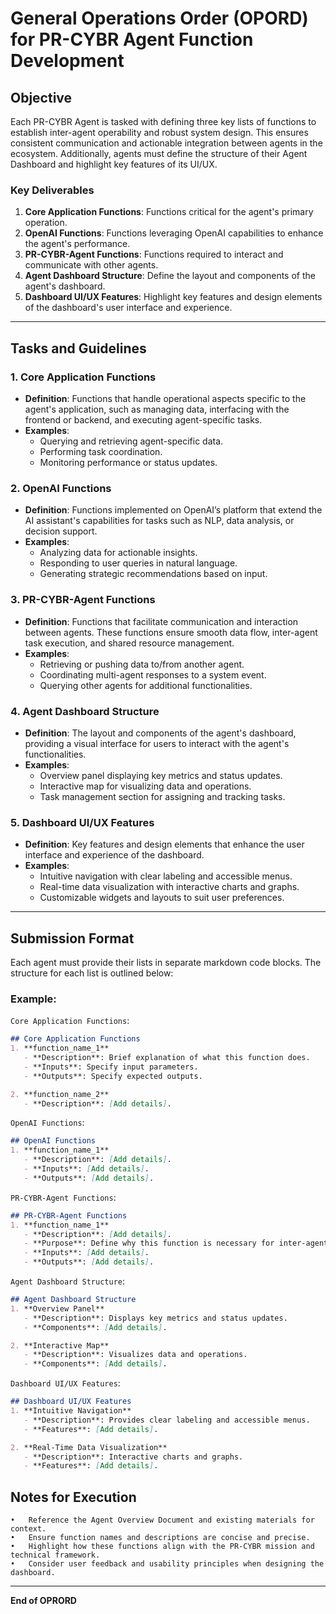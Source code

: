 # General Operations Order (OPORD) for PR-CYBR Agent Function Development

## Objective
Each PR-CYBR Agent is tasked with defining three key lists of functions to establish inter-agent operability and robust system design. This ensures consistent communication and actionable integration between agents in the ecosystem. Additionally, agents must define the structure of their Agent Dashboard and highlight key features of its UI/UX.

### Key Deliverables
1. **Core Application Functions**: Functions critical for the agent's primary operation.
2. **OpenAI Functions**: Functions leveraging OpenAI capabilities to enhance the agent's performance.
3. **PR-CYBR-Agent Functions**: Functions required to interact and communicate with other agents.
4. **Agent Dashboard Structure**: Define the layout and components of the agent's dashboard.
5. **Dashboard UI/UX Features**: Highlight key features and design elements of the dashboard's user interface and experience.

---

## Tasks and Guidelines

### 1. Core Application Functions

<!--
Key Point's to highlight about Agent Core Application Functions:

1. Functions needed for Agent Dashboard (frontend)
2. Functions needed for Agent Database (backend)
3. Functions needed for Agent Functions (core, openai, and pr-cybr-agent specific)
4. Functions needed for Setup / Installation (whether installng locally, via cloud, or in/with a CI/CD pipeline)
5. Functions needed for Security and Compliance
6. Functions needed for User Support and Feedback
7. Functions needed for Performance and Scalability
8. Functions needed for Reporting and Analytics
9. Functions needed for Integration with External Systems
10. Functions needed for Continuous Improvement and Updates
-->

- **Definition**: Functions that handle operational aspects specific to the agent's application, such as managing data, interfacing with the frontend or backend, and executing agent-specific tasks.
- **Examples**:
  - Querying and retrieving agent-specific data.
  - Performing task coordination.
  - Monitoring performance or status updates.

### 2. OpenAI Functions

<!--
Key Points to Highlight about Agent OpenAI Functions:

1. Extend the Agent's functionality (by utilizing function calling)
2. Allow the Agent to retrieve data stored in Vector Store (shared by all agents' AI Assistants)
3. Allow cross-platform actions (such as returning a response via Discord or Slack)
4. Allow for more advanced automation workflows (such as utilizing Zapier)
5. Enable the ability to trigger GitHub Actions (.yml workflow files / scripts)
6. Facilitate the ability for advanced web searching
7. Enhance Natural Language Processing capabilities
8. Support real-time language translation
9. Provide sentiment analysis for user feedback
10. Enable personalized content recommendations
11. Automate routine data analysis tasks
12. Integrate with cloud-based AI services
-->

- **Definition**: Functions implemented on OpenAI’s platform that extend the AI assistant's capabilities for tasks such as NLP, data analysis, or decision support.
- **Examples**:
  - Analyzing data for actionable insights.
  - Responding to user queries in natural language.
  - Generating strategic recommendations based on input.

### 3. PR-CYBR-Agent Functions

<!--
Key Points to Highlight about PR-CYBR-AGENT Functions:

1. Allow Agents to create new threads / add other Agents to current threads
2. Add data to threads
3. Prompt other Agents for their response
4. Utilize other Agents' functions (core, openai, and pr-cybr-agent specific)
5. Facilitate inter-agent data synchronization
6. Enable collaborative task execution
7. Support inter-agent alert and notification systems
8. Manage shared resource access and allocation
9. Coordinate multi-agent incident response
10. Implement inter-agent performance monitoring
-->

- **Definition**: Functions that facilitate communication and interaction between agents. These functions ensure smooth data flow, inter-agent task execution, and shared resource management.
- **Examples**:
  - Retrieving or pushing data to/from another agent.
  - Coordinating multi-agent responses to a system event.
  - Querying other agents for additional functionalities.

### 4. Agent Dashboard Structure

<!--
Key Point's to highlight about Agent Dashboard Structure:

1. Each Agent Dashboard should be unique to that Agent (meaning the layout of options will be different for each agent, however the main focal point / application is still the interactive map)
2. Each Agent Dashboard should contain the following menu bar:
    - DASH (this will function like a Home Page, where the user will see a list of avaliable agents (and their current status), a widget / preview of the Map Page, and a news feed with the latest cybersecurity news)
    - MAP (an interactive map, centered over Puerto Rico, using the theme choosen by the user)
    - AGENTS (a page that lists all PR-CYBR-AGENTS, along with a brief description for each)
    - ABOUT (this will provide an overview of PR-CYBR, a Mission Statement, breif overview of PR-CYBR-AGENTS, and links to: Github Organization, that particular Agent's specific links)
3. MAP: allow's the user to build maps with custom markers 
-->

- **Definition**: The layout and components of the agent's dashboard, providing a visual interface for users to interact with the agent's functionalities.
- **Examples**:
  - Overview panel displaying key metrics and status updates.
  - Interactive map for visualizing data and operations.
  - Task management section for assigning and tracking tasks.

### 5. Dashboard UI/UX Features

<!--
Key Point's to highlight about Agent Dashboard UI/UX:

1. Dashboard should be rendered with the user choosen theme 
2. Dashboard should load / autoplay music 
3. Dashboard should look and feel great whether viewing on computer or mobile device
4. Dashboard must be quick  and responsive
5. Has a map builder to allow for the user to create custom maps, with user specified markers
6. User should be able to export ther custom map 
-->

- **Definition**: Key features and design elements that enhance the user interface and experience of the dashboard.
- **Examples**:
  - Intuitive navigation with clear labeling and accessible menus.
  - Real-time data visualization with interactive charts and graphs.
  - Customizable widgets and layouts to suit user preferences.

---

## Submission Format
Each agent must provide their lists in separate markdown code blocks. The structure for each list is outlined below:

### Example:

`Core Application Functions`:
```markdown
## Core Application Functions
1. **function_name_1**
   - **Description**: Brief explanation of what this function does.
   - **Inputs**: Specify input parameters.
   - **Outputs**: Specify expected outputs.

2. **function_name_2**
   - **Description**: [Add details].
```


`OpenAI Functions`: 
```markdown
## OpenAI Functions
1. **function_name_1**
   - **Description**: [Add details].
   - **Inputs**: [Add details].
   - **Outputs**: [Add details].
```


`PR-CYBR-Agent Functions`:
```markdown
## PR-CYBR-Agent Functions
1. **function_name_1**
   - **Description**: [Add details].
   - **Purpose**: Define why this function is necessary for inter-agent communication.
   - **Inputs**: [Add details].
   - **Outputs**: [Add details].
```


`Agent Dashboard Structure`:
```markdown
## Agent Dashboard Structure
1. **Overview Panel**
   - **Description**: Displays key metrics and status updates.
   - **Components**: [Add details].

2. **Interactive Map**
   - **Description**: Visualizes data and operations.
   - **Components**: [Add details].
```


`Dashboard UI/UX Features`:
```markdown
## Dashboard UI/UX Features
1. **Intuitive Navigation**
   - **Description**: Provides clear labeling and accessible menus.
   - **Features**: [Add details].

2. **Real-Time Data Visualization**
   - **Description**: Interactive charts and graphs.
   - **Features**: [Add details].
```

## Notes for Execution

	•	Reference the Agent Overview Document and existing materials for context.
	•	Ensure function names and descriptions are concise and precise.
	•	Highlight how these functions align with the PR-CYBR mission and technical framework.
	•	Consider user feedback and usability principles when designing the dashboard.

---

**End of OPRORD**
